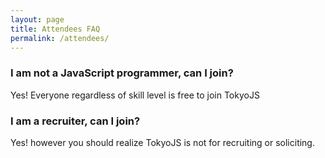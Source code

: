 ```yaml
---
layout: page
title: Attendees FAQ
permalink: /attendees/
---
```


### I am not a JavaScript programmer, can I join?
Yes! Everyone regardless of skill level is free to join TokyoJS

### I am a recruiter, can I join?
Yes! however you should realize TokyoJS is not for recruiting or soliciting.
